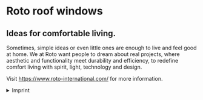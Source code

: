 # Roto roof windows

## Ideas for comfortable living.

Sometimes, simple ideas or even little ones are enough to live and feel good at home. We at Roto want people to dream about real projects, where aesthetic and functionality meet durability and efficiency, to redefine comfort living with spirit, light, technology and design.

Visit https://www.roto-international.com/ for more information.

<details>
  <summary>Imprint</summary>

# Imprint (German)
## Roto Frank DST Vertriebs-GmbH
    
Roto Frank DST Vertriebs-GmbH  
Wilhelm-Frank-Straße 38-40  
97980 Bad Mergentheim  
Germany  
Phone: +49 7931 5490 0  
Fax: +49 7931 5490 50  
E-Mail: info@roto-dachfenster.de  


**Managing Director**  
Christoph Hugenberg  
Stephan Hettwer  


**Register court**  
Amtsgericht Ulm Register  
number: HRB 68081  
Value added tax identification  
number according to § 27 a Value added tax law: DE 813827156  



**Responsible for contents** according to § 55 Abs. 2 RStV: Roto Frank DST Vertriebs-GmbH
The contents of the website of roto-frank.com area Roto Frank Dachsystem-Technologie are constantly checked and updated. Despite all due care, data may change at short notice. Therefore no liability or guarantee for the topicality, completeness and correctness of the provided contents can be taken over.

This also applies to the links contained on roto-frank.com to external sites.

The operators of roto-frank.com expressly dissociate themselves from the contents published there. This applies to all links that lead to pages and banners outside the roto-frank.com website.
The content and structure of the roto-frank.com website are protected by copyright. The use of texts and pictures as well as the duplication of information and data requires the previous agreement of the operators of roto-frank.com.


**Information on online dispute resolution**  
The EU Commission has provided an Internet platform for the online settlement of disputes (so-called "OS platform"). It is intended to serve as a contact point for the out-of-court settlement of disputes concerning contractual obligations arising from online sales contracts. The OS platform can be reached via the following link: https:
//ec.europa.eu/consumers/odr/

**Information obligations under § 36 Consumer Dispute Resolution Act**  
Roto is not prepared or obliged to participate in dispute resolution proceedings before a consumer arbitration body.

We are always grateful for suggestions and hints.
</details>
